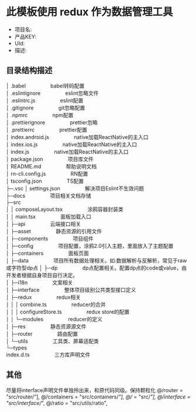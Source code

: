 # 此模板使用 redux 作为数据管理工具

+ 项目名:  
+ 产品KEY:  
+ UId:
+ 描述:  


## 目录结构描述
│  .babel               &emsp; &emsp;&emsp;&emsp;             babel转码配置<br />
│  .eslintignore        &emsp; &emsp;&emsp;&emsp;             eslint忽略文件<br />
│  .eslintrc.js         &emsp; &emsp;&emsp;&emsp;             eslint配置<br />
│  .gitignore           &emsp; &emsp;&emsp;&emsp;             git忽略配置<br />
│  .npmrc               &emsp; &emsp;&emsp;&emsp;             npm配置<br />
│  .prettierignore      &emsp; &emsp;&emsp;&emsp;             prettier忽略<br />
│  .prettierrc          &emsp; &emsp;&emsp;&emsp;             prettier配置<br />
│  index.android.js     &emsp; &emsp;&emsp;&emsp;             native加载ReactNative的主入口<br />
│  index.ios.js         &emsp; &emsp;&emsp;&emsp;             native加载ReactNative的主入口<br />
│  index.js             &emsp; &emsp;&emsp;&emsp;             native加载ReactNative的主入口<br />
│  package.json         &emsp; &emsp;&emsp;&emsp;             项目库文件<br />
│  README.md            &emsp; &emsp;&emsp;&emsp;             帮助说明文档<br />
│  rn-cli.config.js     &emsp; &emsp;&emsp;&emsp;             RN配置<br />
│  tsconfig.json        &emsp; &emsp;&emsp;&emsp;             TS配置<br />
├─.vsc
│      settings.json    &emsp; &emsp;&emsp;&emsp;             解决项目Eslint不生效问题<br />
├─docs                  &emsp; &emsp;&emsp;&emsp;             项目相关文档存储<br />
├─src                               <br />
│  │  composeLayout.tsx &emsp; &emsp;&emsp;&emsp;             涂鸦容器封装类<br />
│  │  main.tsx          &emsp; &emsp;&emsp;&emsp;             面板加载入口<br />
│  ├─api                &emsp; &emsp;&emsp;&emsp;             云端接口相关<br />
│  ├─asset              &emsp; &emsp;&emsp;&emsp;             静态资源的引用文件<br />
│  ├─components         &emsp; &emsp;&emsp;&emsp;             项目组件<br />
│  ├─config             &emsp; &emsp;&emsp;&emsp;             项目配置，涂鸦2.0引入主题，里面放入了主题配置<br />
│  ├─containers         &emsp; &emsp;&emsp;&emsp;             面板页面<br />
│  ├─data               &emsp; &emsp;&emsp;&emsp;             项目所有数据处理相关。如:数据解析与反解析，常见于raw或字符型dp点
│  ├─dp                 &emsp; &emsp;&emsp;&emsp;             dp点配置相关。配置dp点的code或value，由开发者根据自身项目自行决定。<br />
│  ├─i18n               &emsp; &emsp;&emsp;&emsp;            文案相关<br />
│  ├─interface          &emsp; &emsp;&emsp;&emsp;            整体项目级别公共类型接口定义<br />
│  ├─redux              &emsp; &emsp;&emsp;&emsp;            redux相关<br />
│  │  │  combine.ts     &emsp; &emsp;&emsp;&emsp;            reducer的合并<br />
│  │  │  configureStore.ts   &emsp; &emsp;&emsp;&emsp;       redux store的配置<br />
│  │  └─modules         &emsp; &emsp;&emsp;&emsp;            reducer的定义<br />
│  ├─res                &emsp; &emsp;&emsp;&emsp;            静态资源源文件<br />
│  ├─router             &emsp; &emsp;&emsp;&emsp;            路由配置<br />
│  └─utils              &emsp; &emsp;&emsp;&emsp;            工具类、屏幕适配类<br />
└─types                 &emsp; &emsp;&emsp;&emsp;            <br />
        index.d.ts      &emsp; &emsp;&emsp;&emsp;            三方库声明文件<br />

## 其他
尽量将interface声明文件单独拎出来，和原代码同级。保持颗粒化
@/router = "src/router/"],
@/containers = "src/containers/*"],
@/* = "src/*"],
@/interface = "src/interface/*",
@/ratio = "src/utils/ratio",